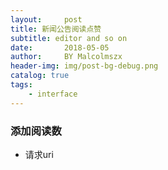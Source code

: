 ```yaml
---
layout:     post
title: 新闻公告阅读点赞
subtitle: editor and so on
date:       2018-05-05
author:     BY Malcolmszx
header-img: img/post-bg-debug.png
catalog: true
tags:
    - interface
---
```


### 添加阅读数

 - 请求uri
 
